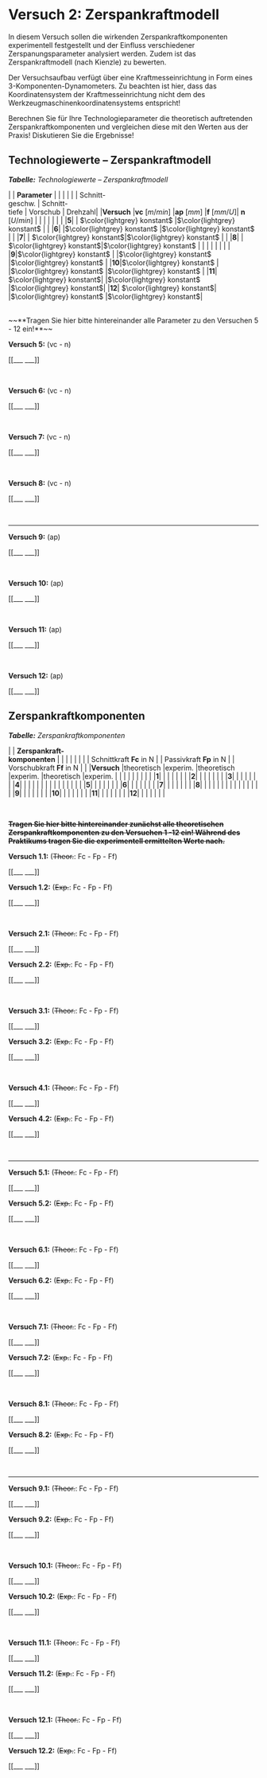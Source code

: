 <!--

author:   Nancy Brinkmann, Ronny Stolze

email:    nancy.brinkmann@hs-magdeburg.de, ronny.stolze@hs-magdeburg.de

version:  1.0.0

language: de_DE

narrator: DE FEMALE

-->

# Versuch 2: Zerspankraftmodell

In diesem Versuch sollen die wirkenden Zerspankraftkomponenten experimentell festgestellt und der Einfluss
verschiedener Zerspanungsparameter analysiert werden. Zudem ist das Zerspankraftmodell (nach Kienzle) zu bewerten.

Der Versuchsaufbau verfügt über eine Kraftmesseinrichtung in Form eines 3-Komponenten-Dynamometers. Zu beachten ist hier, dass das Koordinatensystem der Kraftmesseinrichtung nicht dem des
Werkzeugmaschinenkoordinatensystems entspricht!

Berechnen Sie für Ihre Technologieparameter die theoretisch
auftretenden Zerspankraftkomponenten und vergleichen diese mit den Werten aus der Praxis! Diskutieren Sie die
Ergebnisse!

## Technologiewerte – Zerspankraftmodell

<!--
style="font-size: 14px; border-color: black; width: 100%; margin: 0.25em 1;"
-->
***Tabelle:*** *Technologiewerte – Zerspankraftmodell*

<!--
style="width: 100%; "
-->
| | **Parameter** | | | |
| | Schnitt- <br/> geschw. | Schnitt- <br/> tiefe | Vorschub | Drehzahl|
|**Versuch** |**vc** $[m/min]$ |**ap** $[mm]$ |**f** $[mm/U]$| **n** $[U/min]$ |
| | | | | |
|**5**| | $\color{lightgrey} konstant$ |$\color{lightgrey} konstant$ | |
|**6**| |$\color{lightgrey} konstant$ |$\color{lightgrey} konstant$ | |
|**7**| | $\color{lightgrey} konstant$|$\color{lightgrey} konstant$ | |
|**8**| | $\color{lightgrey} konstant$|$\color{lightgrey} konstant$ | |
| | | | | |
|**9**|$\color{lightgrey} konstant$ | |$\color{lightgrey} konstant$ |$\color{lightgrey} konstant$ |
|**10**|$\color{lightgrey} konstant$ | |$\color{lightgrey} konstant$ |$\color{lightgrey} konstant$ |
|**11**| $\color{lightgrey} konstant$| |$\color{lightgrey} konstant$ |$\color{lightgrey} konstant$|
|**12**| $\color{lightgrey} konstant$| |$\color{lightgrey} konstant$ |$\color{lightgrey} konstant$|


<br/>
~~**Tragen Sie hier bitte hintereinander alle Parameter zu den Versuchen 5 - 12 ein!**~~

**Versuch 5:** (vc - n)

[[___ ___]]

<br/>

**Versuch 6:** (vc - n)

[[___ ___]]

<br/>

**Versuch 7:** (vc - n)

[[___ ___]]

<br/>

**Versuch 8:** (vc - n)

[[___ ___]]

<br/>

---------------


**Versuch 9:** (ap)

[[___ ___]]

<br/>

**Versuch 10:** (ap)

[[___ ___]]

<br/>

**Versuch 11:** (ap)

[[___ ___]]

<br/>

**Versuch 12:** (ap)

[[___ ___]]


## Zerspankraftkomponenten

<!--
style="font-size: 14px; width: 100%; margin: 0.25em 1;"
-->
***Tabelle:*** *Zerspankraftkomponenten*

<!--
style="width: 100%; "
-->
| | **Zerspankraft-<br/> komponenten** | | | | | |
| | Schnittkraft **Fc** in N  | | Passivkraft **Fp** in N | | Vorschubkraft **Ff** in N | |
|**Versuch** |theoretisch |experim. |theoretisch |experim. |theoretisch |experim. |
| | | | | | | |
|**1**| | | | | | |
|**2**| | | | | | |
|**3**| | | | | | |
|**4**| | | | | | |
| | | | | | | |
|**5**| | | | | | |
|**6**| | | | | | |
|**7**| | | | | | |
|**8**| | | | | | |
| | | | | | | |
|**9**| | | | | | |
|**10**| | | | | | |
|**11**| | | | | | |
|**12**| | | | | | |

<br/>

~~**Tragen Sie hier bitte hintereinander zunächst alle ~~theoretischen~~ Zerspankraftkomponenten zu den Versuchen 1 -12 ein! Während des Praktikums tragen Sie die experimentell ermittelten Werte nach.**~~

**Versuch 1.1:** (~~Theor.~~: Fc - Fp - Ff)

[[___ ___]]

**Versuch 1.2:**  (~~Exp.~~: Fc - Fp - Ff)

[[___ ___]]

<br/>

**Versuch 2.1:** (~~Theor.~~: Fc - Fp - Ff)

[[___ ___]]

**Versuch 2.2:**  (~~Exp.~~: Fc - Fp - Ff)

[[___ ___]]

<br/>


**Versuch 3.1:** (~~Theor.~~: Fc - Fp - Ff)

[[___ ___]]

**Versuch 3.2:**  (~~Exp.~~: Fc - Fp - Ff)

[[___ ___]]


<br/>


**Versuch 4.1:** (~~Theor.~~: Fc - Fp - Ff)

[[___ ___]]

**Versuch 4.2:**  (~~Exp.~~: Fc - Fp - Ff)

[[___ ___]]


<br/>

---

**Versuch 5.1:** (~~Theor.~~: Fc - Fp - Ff)

[[___ ___]]

**Versuch 5.2:**  (~~Exp.~~: Fc - Fp - Ff)

[[___ ___]]


<br/>


**Versuch 6.1:** (~~Theor.~~: Fc - Fp - Ff)

[[___ ___]]

**Versuch 6.2:**  (~~Exp.~~: Fc - Fp - Ff)

[[___ ___]]


<br/>


**Versuch 7.1:** (~~Theor.~~: Fc - Fp - Ff)

[[___ ___]]

**Versuch 7.2:**  (~~Exp.~~: Fc - Fp - Ff)

[[___ ___]]


<br/>

**Versuch 8.1:** (~~Theor.~~: Fc - Fp - Ff)

[[___ ___]]

**Versuch 8.2:**  (~~Exp.~~: Fc - Fp - Ff)

[[___ ___]]


<br/>

---
**Versuch 9.1:** (~~Theor.~~: Fc - Fp - Ff)

[[___ ___]]

**Versuch 9.2:**  (~~Exp.~~: Fc - Fp - Ff)

[[___ ___]]


<br/>


**Versuch 10.1:** (~~Theor.~~: Fc - Fp - Ff)

[[___ ___]]

**Versuch 10.2:**  (~~Exp.~~: Fc - Fp - Ff)

[[___ ___]]


<br/>


**Versuch 11.1:** (~~Theor.~~: Fc - Fp - Ff)

[[___ ___]]

**Versuch 11.2:**  (~~Exp.~~: Fc - Fp - Ff)

[[___ ___]]


<br/>


**Versuch 12.1:** (~~Theor.~~: Fc - Fp - Ff)

[[___ ___]]

**Versuch 12.2:**  (~~Exp.~~: Fc - Fp - Ff)

[[___ ___]]
